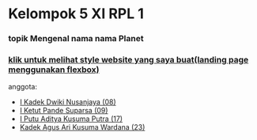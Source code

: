 # Kelompok 5 XI RPL 1
### topik Mengenal nama nama Planet
### [klik untuk melihat style website yang saya buat(landing page menggunakan flexbox)](https://kadekdwiki.github.io/pwpb_kadekdwiki/)
anggota:
- [I Kadek Dwiki Nusanjaya (08)](https://github.com/KadekDwiki)
- [I Ketut Pande Suparsa (09)](https://github.com/IKetutPandeSuparsa)
- [I Putu Aditya Kusuma Putra (17)](https://github.com/Aditsky)
- [Kadek Agus Ari Kusuma Wardana (23)](https://github.com/AriKusuma09)
